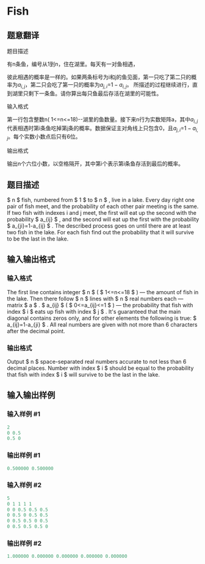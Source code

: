 # Fish

## 题意翻译

题目描述

有n条鱼，编号从1到n，住在湖里。每天有一对鱼相遇，

彼此相遇的概率是一样的。如果两条标号为i和j的鱼见面，第一只吃了第二只的概率为$a_{i,j}$，第二只会吃了第一只的概率为$a_{j,i}$=$1-a_{i,j}$。 所描述的过程继续进行，直到湖里只剩下一条鱼。请你算出每只鱼最后存活在湖里的可能性。

输入格式

第一行包含整数n( 1<=n<=18)--湖里的鱼数量。接下来n行为实数矩阵a，其中$a_{i,j}$代表相遇时第i条鱼吃掉第j条的概率。数据保证主对角线上只包含0，且$a_{j,i}$=$1-a_{i,j}$。每个实数小数点后只有6位。

输出格式

输出n个六位小数，以空格隔开，其中第i个表示第i条鱼存活到最后的概率。

## 题目描述

 $ n $ fish, numbered from $ 1 $ to $ n $ , live in a lake. Every day right one pair of fish meet, and the probability of each other pair meeting is the same. If two fish with indexes i and j meet, the first will eat up the second with the probability $ a_{ij} $ , and the second will eat up the first with the probability $ a_{ji}=1-a_{ij} $ . The described process goes on until there are at least two fish in the lake. For each fish find out the probability that it will survive to be the last in the lake.

## 输入输出格式

### 输入格式

The first line contains integer $ n $ ( $ 1<=n<=18 $ ) — the amount of fish in the lake. Then there follow $ n $ lines with $ n $ real numbers each — matrix $ a $ . $ a_{ij} $ ( $ 0<=a_{ij}<=1 $ ) — the probability that fish with index $ i $ eats up fish with index $ j $ . It's guaranteed that the main diagonal contains zeros only, and for other elements the following is true: $ a_{ij}=1-a_{ji} $ . All real numbers are given with not more than 6 characters after the decimal point.

### 输出格式

Output $ n $ space-separated real numbers accurate to not less than 6 decimal places. Number with index $ i $ should be equal to the probability that fish with index $ i $ will survive to be the last in the lake.

## 输入输出样例

### 输入样例 #1

```cpp
2
0 0.5
0.5 0

```
### 输出样例 #1

```cpp
0.500000 0.500000 
```


### 输入样例 #2

```cpp
5
0 1 1 1 1
0 0 0.5 0.5 0.5
0 0.5 0 0.5 0.5
0 0.5 0.5 0 0.5
0 0.5 0.5 0.5 0

```
### 输出样例 #2

```cpp
1.000000 0.000000 0.000000 0.000000 0.000000 
```


